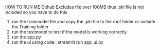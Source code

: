 HOW TO RUN ME
Github Excludes file over 100MB thus .pkl file is not included so you have to do this

1. run the trainmodel file and copy the .pkl file to the root folder or outside the Training folder
2. run the testmodel to test if the model is working correctly
3. run the app.py
4. run the ui using code : streamlit run app_ui.py

